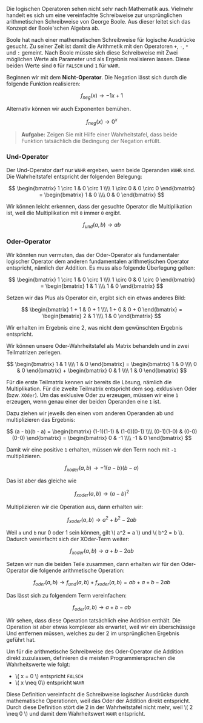 Die logischen Operatoren sehen nicht sehr nach Mathematik aus. Vielmehr handelt es sich um eine vereinfachte Schreibweise zur ursprünglichen arithmetischen Schreibweise von George Boole. Aus dieser leitet sich das Konzept der Boole'schen Algebra ab. 

Boole hat nach einer mathematischen Schreibweise für logische Ausdrücke gesucht. Zu seiner Zeit ist damit die Arithmetik mit den Operatoren `+`, `-`, `*` und `:` gemeint. Nach Boole müsste sich diese Schreibweise mit Zwei möglichen Werte als Parameter und als Ergebnis realisieren lassen. Diese beiden Werte sind `0` für `FALSCH` und `1` für `WAHR`. 

Beginnen wir mit dem **Nicht-Operator**. Die Negation lässt sich durch die folgende Funktion realisieren: 

$$
f_{neg}(x) \to -1x + 1 
$$

Alternativ können wir auch Exponenten bemühen. 

$$
f_{neg}(x) \to 0^x
$$

> **Aufgabe:** Zeigen Sie mit Hilfe einer Wahrheitstafel, dass beide Funktion tatsächlich die Bedingung der Negation erfüllt. 

### Und-Operator

Der Und-Operator darf nur `WAHR` ergeben, wenn beide Operanden `WAHR` sind. Die Wahrheitstafel entspricht der folgenden Belegung: 

$$
\begin{bmatrix}
1 \circ 1 & 0 \circ 1 \\\\
1 \circ 0 & 0 \circ 0  
\end{bmatrix} = \begin{bmatrix}
1 & 0 \\\\
0 & 0  
\end{bmatrix} 
$$

Wir können leicht erkennen, dass der gesuchte Operator die Multiplikation ist, weil die Multiplikation mit `0` immer `0` ergibt.

$$
f_{und}(a, b) \to ab
$$


### Oder-Operator 

Wir könnten nun vermuten, das der Oder-Operator als fundamentaler logischer Operator dem anderen fundamentalen arithmetischen Operator entspricht, nämlich der Addition. Es muss also folgende Überlegung gelten: 

$$
\begin{bmatrix}
1 \circ 1 & 0 \circ 1 \\\\
1 \circ 0 & 0 \circ 0  
\end{bmatrix} = \begin{bmatrix}
1 & 1 \\\\
1 & 0  
\end{bmatrix} 
$$ 

Setzen wir das Plus als Operator ein, ergibt sich ein etwas anderes Bild: 

$$
\begin{bmatrix}
1 + 1 & 0 + 1 \\\\
1 + 0 & 0 + 0  
\end{bmatrix} = \begin{bmatrix}
2 & 1 \\\\
1 & 0  
\end{bmatrix} 
$$ 

Wir erhalten im Ergebnis eine 2, was nicht dem gewünschten Ergebnis entspricht. 

Wir können unsere Oder-Wahrheitstafel als Matrix behandeln und in zwei Teilmatrizen zerlegen. 

$$
\begin{bmatrix}
1 & 1 \\\\
1 & 0
\end{bmatrix} = \begin{bmatrix}
1 & 0 \\\\
0 & 0  
\end{bmatrix}  + \begin{bmatrix}
0 & 1 \\\\
1 & 0  
\end{bmatrix} 
$$ 

Für die erste Teilmatrix kennen wir bereits die Lösung, nämlich die Multiplikation. Für die zweite Teilmatrix entspricht dem sog. exklusiven Oder (bzw. `XOder`). Um das exklusive Oder zu erzeugen, müssen wir eine `1` erzeugen, wenn genau einer der beiden Operanden eine `1` ist. 

Dazu ziehen wir jeweils den einen vom anderen Operanden ab und multiplizieren das Ergebnis: 

$$
(a - b)(b - a) =  \begin{bmatrix}
(1-1)(1-1) & (1-0)(0-1) \\\\
(0-1)(1-0) & (0-0)(0-0)  
\end{bmatrix}  = \begin{bmatrix}
0 & -1 \\\\
-1 & 0  
\end{bmatrix} 
$$

Damit wir eine positive `1` erhalten, müssen wir den Term noch mit `-1` multiplizieren. 

$$
f_{xoder}(a, b) \to -1(a-b)(b-a)
$$

Das ist aber das gleiche wie

$$
f_{xoder}(a, b) \to (a-b)^2
$$

Multiplizieren wir die Operation aus, dann erhalten wir: 

$$
f_{xoder}(a, b) \to a^2 + b^2 -2ab
$$

Weil `a` und `b` nur 0 oder 1 sein können, gilt \\( a^2 = a \\) und \\( b^2 = b \\). Dadurch vereinfacht sich der XOder-Term weiter:

$$
f_{xoder}(a, b) \to a + b - 2ab
$$

Setzen wir nun die beiden Teile zusammen, dann  erhalten wir für den Oder-Operator die folgende arithmetische Operation: 

$$
f_{oder}(a, b) \to f_{und}(a,b) + f_{xoder}(a,b) = ab + a + b - 2ab
$$

Das lässt sich zu folgendem Term vereinfachen:

$$
f_{oder}(a, b) \to a + b - ab
$$

Wir sehen, dass diese Operation tatsächlich eine Addition enthält. Die Operation ist aber etwas komplexer als erwartet, weil wir ein überschüssige Und entfernen müssen, welches zu der 2 im ursprünglichen Ergebnis geführt hat. 

<div class="alert alert-primary" markdown="1">
Um für die arithmetische Schreibweise des Oder-Operator  die Addition direkt zuzulassen, definieren die meisten Programmiersprachen die Wahrheitswerte wie folgt: 

- \\( x = 0 \\) entspricht `FALSCH`
- \\( x \neq 0\\) entspricht `WAHR`
</div>

Diese Definition vereinfacht die Schreibweise logischer Ausdrücke durch mathematische Operationen, weil das Oder der Addition direkt entspricht. Durch diese Definition stört die 2 in der Wahrheitstafel nicht mehr, weil \\( 2 \neq 0 \\) und damit dem Wahrheitswert `WAHR` entspricht.


